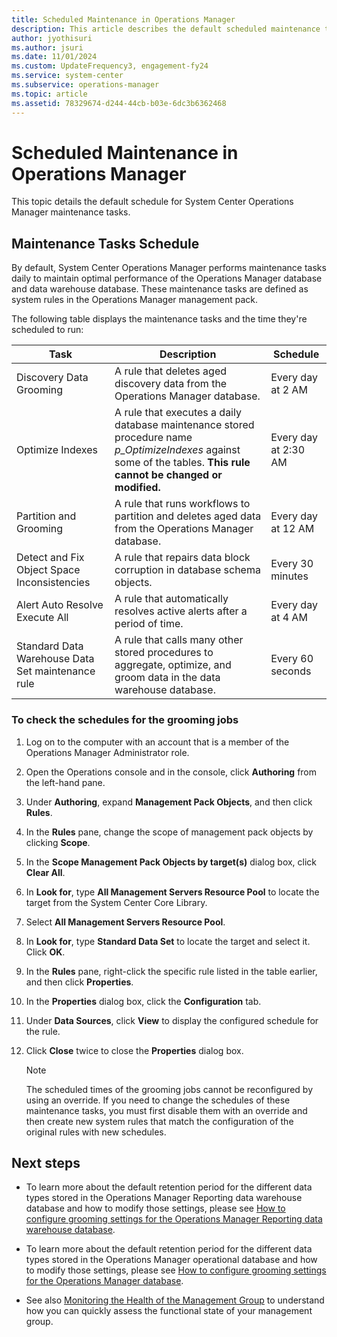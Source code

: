 ```yaml
---
title: Scheduled Maintenance in Operations Manager
description: This article describes the default scheduled maintenance tasks configured automatically when the management group is installed.
author: jyothisuri
ms.author: jsuri
ms.date: 11/01/2024
ms.custom: UpdateFrequency3, engagement-fy24
ms.service: system-center
ms.subservice: operations-manager
ms.topic: article
ms.assetid: 78329674-d244-44cb-b03e-6dc3b6362468
---
```


# Scheduled Maintenance in Operations Manager



This topic details the default schedule for System Center Operations Manager maintenance tasks.  

## Maintenance Tasks Schedule  
By default, System Center Operations Manager performs maintenance tasks daily to maintain optimal performance of the Operations Manager database and data warehouse database.  These maintenance tasks are defined as system rules in the Operations Manager management pack.  

The following table displays the maintenance tasks and the time they're scheduled to run:  

|Task|Description|Schedule|  
|--------|---------------|------------|  
|Discovery Data Grooming|A rule that deletes aged discovery data from the Operations Manager database.|Every day at 2 AM|  
|Optimize Indexes|A rule that executes a daily database maintenance  stored procedure name *p_OptimizeIndexes* against some of the tables.  **This rule cannot be changed or modified.**|Every day at 2:30 AM|  
|Partition and Grooming|A rule that runs workflows to partition and deletes aged data from the Operations Manager database.|Every day at 12 AM|  
|Detect and Fix Object Space Inconsistencies|A rule that repairs data block corruption in database schema objects.|Every 30 minutes|  
|Alert Auto Resolve Execute All|A rule that automatically resolves active alerts after a period of time.|Every day at 4 AM|  
|Standard Data Warehouse Data Set maintenance rule|A rule that calls many other stored procedures to aggregate, optimize, and groom data in the data warehouse database.|Every 60 seconds|

### To check the schedules for the grooming jobs

1.  Log on to the computer with an account that is a member of the Operations Manager Administrator role.  

2.  Open the Operations console and in the console, click **Authoring** from the left-hand pane.  

2.  Under **Authoring**, expand **Management Pack Objects**, and then click **Rules**.  

3.  In the **Rules** pane, change the scope of management pack objects by clicking **Scope**.  

4.  In the **Scope Management Pack Objects by target(s)** dialog box, click **Clear All**.  

5.  In **Look for**, type **All Management Servers Resource Pool** to locate the target from the System Center Core Library.  

6.  Select **All Management Servers Resource Pool**.

7.  In **Look for**, type **Standard Data Set** to locate the target and select it.  Click **OK**.

8.  In the **Rules** pane, right-click the specific rule listed in the table earlier, and then click **Properties**.  

9.  In the **Properties** dialog box, click the **Configuration** tab.  

10. Under **Data Sources**, click **View** to display the configured schedule for the rule.  

11. Click **Close** twice to close the **Properties** dialog box.  

    > [!NOTE]  
    > The scheduled times of the grooming jobs cannot be reconfigured by using an override. If you need to change the schedules of these maintenance tasks, you must first disable them with an override and then create new system rules that match the configuration of the original rules with new schedules.  

## Next steps

- To learn more about the default retention period for the different data types stored in the Operations Manager Reporting data warehouse database and how to modify those settings, please see [How to configure grooming settings for the Operations Manager Reporting data warehouse database](manage-omdwdb-grooming-settings.md).

- To learn more about the default retention period for the different data types stored in the Operations Manager operational database and how to modify those settings, please see
[How to configure grooming settings for the Operations Manager database](manage-omdb-grooming-settings.md).

- See also [Monitoring the Health of the Management Group](manage-monitor-health-mg.md) to understand how you can quickly assess the functional state of your management group.  
